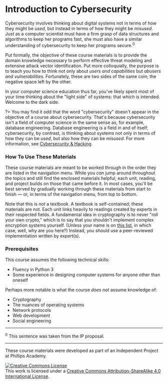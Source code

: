 # Introduction to Cybersecurity

Cybersecurity involves thinking about digital systems not in terms of how they might be _used_, but instead in terms of how they might be _misused_. Just as a computer scientist must have a firm grasp of data structures and algorithms to keep her programs fast, she must also have a similar understanding of cybersecurity to keep her programs secure.<sup>0</sup>

Put formally, the objective of these course materials is to provide the domain knowledge necessary to perform effective threat modeling and extensive attack vector identification. Put more colloquially, the purpose is to teach you how to think not only about _users and capabilities_ but _abusers and vulnerabilities_. Fortunately, these are two sides of the same coin; the negative space left by the other.

In your computer science education thus far, you've likely spent most of your time thinking about the "light side" of systems: that which is intended. Welcome to the dark side.

?> You may find it odd that the word "cybersecurity" doesn't appear in the objective of a course about cybersecurity. That's because cybersecurity isn't a field of computer science in the same sense as, for example, database engineering. Database engineering is a field in and of itself; cybersecurity, by contrast, is thinking about systems not only in terms of how they can be _used_, but also how they can be _misused_. For more information, see [Cybersecurity & Hacking](/core/cybersecurity).

### How To Use These Materials

These course materials are meant to be worked through in the order they are listed in the navigation menu. While you _can_ jump around throughout the topics and still find the enclosed materials helpful, each unit, reading, and project builds on those that came before it. In most cases, you'll be best served by gradually working through these materials from start to finish — or, in terms of the navigation menu, from top to bottom.

Note that this is _not_ a textbook. A textbook is self-contained; these materials are not. Each unit links heavily to readings created by experts in their respected fields. A fundamental idea in cryptography is to never "roll your own crypto," which is to say that you shouldn't implement complex encryption systems yourself. (Unless your name is on [this list](https://en.wikipedia.org/wiki/List_of_cryptographers), in which case, well, why are you here?) Instead, you should use a peer-reviewed implementation written by expert(s). 

### Prerequisites

This course assumes the following technical skills:

* Fluency in Python 3
* Some experience in designing computer systems for anyone other than oneself

Perhaps more notable is what the course _does not_ assume knowledge of:

* Cryptography
* The nuances of operating systems
* Network protocols
* Web development
* Social engineering

---

<sup>0</sup> This sentence was taken from the IP proposal.

---

These course materials were developed as part of an Independent Project at Phillips Academy.

<a rel="license" href="http://creativecommons.org/licenses/by-sa/4.0/"><img alt="Creative Commons License" style="border-width:0" src="https://i.creativecommons.org/l/by-sa/4.0/88x31.png" /></a><br />This work is licensed under a <a rel="license" href="http://creativecommons.org/licenses/by-sa/4.0/">Creative Commons Attribution-ShareAlike 4.0 International License</a>.